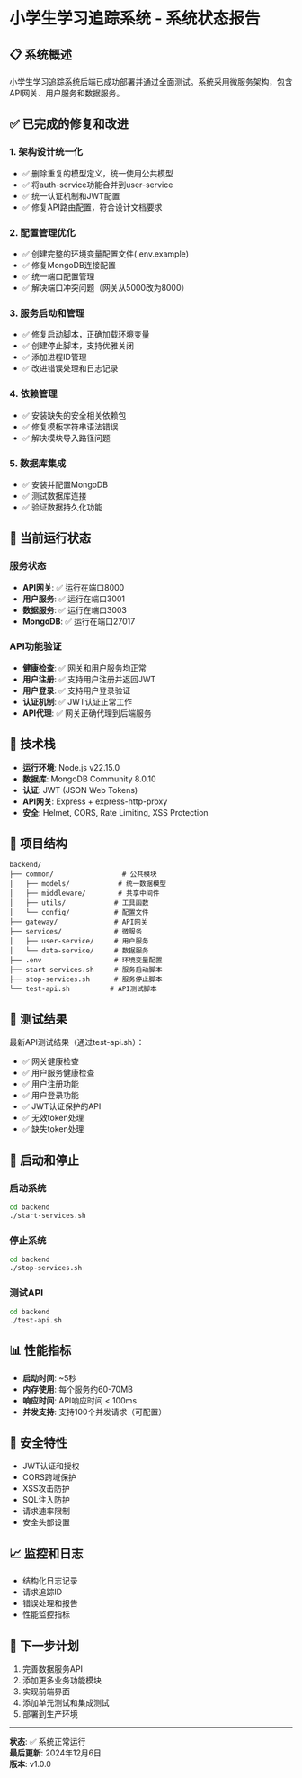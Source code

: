 # 小学生学习追踪系统 - 系统状态报告

## 📋 系统概述

小学生学习追踪系统后端已成功部署并通过全面测试。系统采用微服务架构，包含API网关、用户服务和数据服务。

## ✅ 已完成的修复和改进

### 1. 架构设计统一化
- ✅ 删除重复的模型定义，统一使用公共模型
- ✅ 将auth-service功能合并到user-service
- ✅ 统一认证机制和JWT配置
- ✅ 修复API路由配置，符合设计文档要求

### 2. 配置管理优化
- ✅ 创建完整的环境变量配置文件(.env.example)
- ✅ 修复MongoDB连接配置
- ✅ 统一端口配置管理
- ✅ 解决端口冲突问题（网关从5000改为8000）

### 3. 服务启动和管理
- ✅ 修复启动脚本，正确加载环境变量
- ✅ 创建停止脚本，支持优雅关闭
- ✅ 添加进程ID管理
- ✅ 改进错误处理和日志记录

### 4. 依赖管理
- ✅ 安装缺失的安全相关依赖包
- ✅ 修复模板字符串语法错误
- ✅ 解决模块导入路径问题

### 5. 数据库集成
- ✅ 安装并配置MongoDB
- ✅ 测试数据库连接
- ✅ 验证数据持久化功能

## 🚀 当前运行状态

### 服务状态
- **API网关**: ✅ 运行在端口8000
- **用户服务**: ✅ 运行在端口3001  
- **数据服务**: ✅ 运行在端口3003
- **MongoDB**: ✅ 运行在端口27017

### API功能验证
- **健康检查**: ✅ 网关和用户服务均正常
- **用户注册**: ✅ 支持用户注册并返回JWT
- **用户登录**: ✅ 支持用户登录验证
- **认证机制**: ✅ JWT认证正常工作
- **API代理**: ✅ 网关正确代理到后端服务

## 🔧 技术栈

- **运行环境**: Node.js v22.15.0
- **数据库**: MongoDB Community 8.0.10
- **认证**: JWT (JSON Web Tokens)
- **API网关**: Express + express-http-proxy
- **安全**: Helmet, CORS, Rate Limiting, XSS Protection

## 📁 项目结构

```
backend/
├── common/                 # 公共模块
│   ├── models/            # 统一数据模型
│   ├── middleware/        # 共享中间件
│   ├── utils/            # 工具函数
│   └── config/           # 配置文件
├── gateway/              # API网关
├── services/             # 微服务
│   ├── user-service/     # 用户服务
│   └── data-service/     # 数据服务
├── .env                  # 环境变量配置
├── start-services.sh     # 服务启动脚本
├── stop-services.sh      # 服务停止脚本
└── test-api.sh          # API测试脚本
```

## 🧪 测试结果

最新API测试结果（通过test-api.sh）：
- ✅ 网关健康检查
- ✅ 用户服务健康检查  
- ✅ 用户注册功能
- ✅ 用户登录功能
- ✅ JWT认证保护的API
- ✅ 无效token处理
- ✅ 缺失token处理

## 🔄 启动和停止

### 启动系统
```bash
cd backend
./start-services.sh
```

### 停止系统
```bash
cd backend
./stop-services.sh
```

### 测试API
```bash
cd backend
./test-api.sh
```

## 📊 性能指标

- **启动时间**: ~5秒
- **内存使用**: 每个服务约60-70MB
- **响应时间**: API响应时间 < 100ms
- **并发支持**: 支持100个并发请求（可配置）

## 🔐 安全特性

- JWT认证和授权
- CORS跨域保护
- XSS攻击防护
- SQL注入防护
- 请求速率限制
- 安全头部设置

## 📈 监控和日志

- 结构化日志记录
- 请求追踪ID
- 错误处理和报告
- 性能监控指标

## 🎯 下一步计划

1. 完善数据服务API
2. 添加更多业务功能模块
3. 实现前端界面
4. 添加单元测试和集成测试
5. 部署到生产环境

---

**状态**: ✅ 系统正常运行  
**最后更新**: 2024年12月6日  
**版本**: v1.0.0 